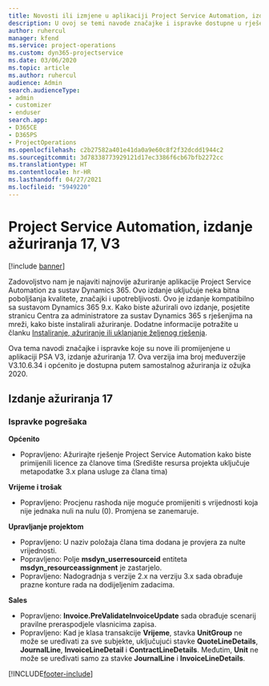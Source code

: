 ```yaml
---
title: Novosti ili izmjene u aplikaciji Project Service Automation, izdanje ažuriranja 17, V3
description: U ovoj se temi navode značajke i ispravke dostupne u rješenju Project Service Automation, izdanje ažuriranja 17, V3.
author: ruhercul
manager: kfend
ms.service: project-operations
ms.custom: dyn365-projectservice
ms.date: 03/06/2020
ms.topic: article
ms.author: ruhercul
audience: Admin
search.audienceType:
- admin
- customizer
- enduser
search.app:
- D365CE
- D365PS
- ProjectOperations
ms.openlocfilehash: c2b27582a401e41da0a9e60c8f2f32dcdd1944c2
ms.sourcegitcommit: 3d78338773929121d17ec3386f6cb67bfb2272cc
ms.translationtype: HT
ms.contentlocale: hr-HR
ms.lasthandoff: 04/27/2021
ms.locfileid: "5949220"
---
```

# <a name="project-service-automation-update-release-17-v3"></a>Project Service Automation, izdanje ažuriranja 17, V3

[!include [banner](../includes/psa-now-project-operations.md)]

Zadovoljstvo nam je najaviti najnovije ažuriranje aplikacije Project Service Automation za sustav Dynamics 365. Ovo izdanje uključuje neka bitna poboljšanja kvalitete, značajki i upotrebljivosti.  Ovo je izdanje kompatibilno sa sustavom Dynamics 365 9.x. Kako biste ažurirali ovo izdanje, posjetite stranicu Centra za administratore za sustav Dynamics 365 s rješenjima na mreži, kako biste instalirali ažuriranje. Dodatne informacije potražite u članku [Instaliranje, ažuriranje ili uklanjanje željenog rješenja](/power-platform/admin/install-remove-preferred-solution).

Ova tema navodi značajke i ispravke koje su nove ili promijenjene u aplikaciji PSA V3, izdanje ažuriranja 17. Ova verzija ima broj međuverzije V3.10.6.34 i općenito je dostupna putem samostalnog ažuriranja iz ožujka 2020.


## <a name="update-release-17"></a>Izdanje ažuriranja 17

### <a name="bug-fixes"></a>Ispravke pogrešaka

**Općenito**

- Popravljeno: Ažurirajte rješenje Project Service Automation kako biste primijenili licence za članove tima (Središte resursa projekta uključuje metapodatke 3.x plana usluge za člana tima)
 
**Vrijeme i trošak**

- Popravljeno: Procjenu rashoda nije moguće promijeniti s vrijednosti koja nije jednaka nuli na nulu (0). Promjena se zanemaruje.

**Upravljanje projektom**

- Popravljeno: U naziv položaja člana tima dodana je provjera za nulte vrijednosti.
- Popravljeno: Polje **msdyn_userresourceid** entiteta **msdyn_resourceassignment** je zastarjelo.
- Popravljeno: Nadogradnja s verzije 2.x na verziju 3.x sada obrađuje prazne konture rada na dodijeljenim zadacima.

**Sales**

- Popravljeno: **Invoice.PreValidateInvoiceUpdate** sada obrađuje scenarij pravilne preraspodjele vlasnicima zapisa.
- Popravljeno: Kad je klasa transakcije **Vrijeme**, stavka **UnitGroup** ne može se uređivati za sve subjekte, uključujući stavke **QuoteLineDetails**, **JournalLine**, **InvoiceLineDetail** i **ContractLineDetails**. Međutim, **Unit** ne može se uređivati samo za stavke **JournalLine** i **InvoiceLineDetails**.




[!INCLUDE[footer-include](../includes/footer-banner.md)]